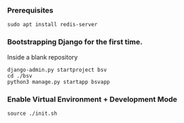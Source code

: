 
### Prerequisites
```
sudo apt install redis-server
```

### Bootstrapping Django for the first time.

Inside a blank repository
```
django-admin.py startproject bsv 
cd ./bsv
python3 manage.py startapp bsvapp
```

### Enable Virtual Environment + Development Mode
```
source ./init.sh
``` 


